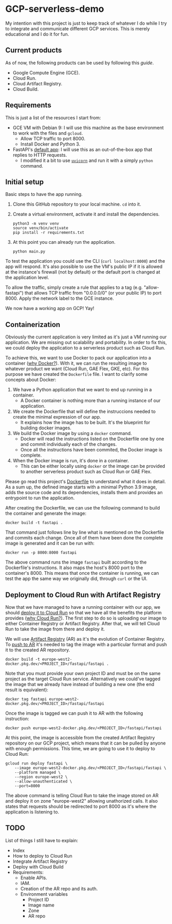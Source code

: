 # GCP-serverless-demo

My intention with this project is just to keep track of whatever I do while I try to integrate and communicate different GCP services.
This is merely educational and I do it for fun.

## Current products

As of now, the following products can be used by following this _guide_.

* Google Compute Engine (GCE).
* Cloud Run.
* Cloud Artifact Registry.
* Cloud Build.

## Requirements

This is just a list of the resources I start from:

* GCE VM with Debian 9: I will use this machine as the base environment to work with the files and `gcloud`.
  * Allow TCP traffic to port 8000.
  * Install Docker and Python 3.
* FastAPI's [default app][1]: I will use this as an out-of-the-box app that replies to HTTP requests.
  * I modified it a bit to use [`uvicorn`][2] and run it with a simply `python` command.


## Initial setup

Basic steps to have the app running.

1. Clone this GitHub repository to your local machine. `cd` into it.
2. Create a virtual environment, activate it and install the dependencies.

       python3 -m venv venv
       source venv/bin/activate
       pip install -r requirements.txt
       
3. At this point you can already run the application.

       python main.py
       
To test the application you could use the CLI (`curl localhost:8000`) and the app will respond. It's also possible to use the VM's public IP if it is allowed at the instance's firewall (not by default) or the default port is changed at the application level.

To allow the traffic, simply create a rule that applies to a tag (e.g. "allow-fastapi") that allows TCP traffic from "0.0.0.0/0" (or your public IP) to port 8000. Apply the network label to the GCE instance.

We now have a working app on GCP! Yay!

## Containerization

Obviously the current application is very limited as it's just a VM running our application. We are missing out scalability and portability. In order to fix this, we could deploy the application to a serverless product such as Cloud Run.

To achieve this, we want to use Docker to pack our application into a container ([why Docker?][4]). With it, we can run the resulting image to whatever product we want (Cloud Run, GAE Flex, GKE, etc). For this purpose we have created the `Dockerfile` file. I want to clarify some concepts about Docker:

1. We have a Python application that we want to end up running in a container.
   * A Docker container is nothing more than a running instance of our application.
2. We create the Dockerfile that will define the instruccions needed to create the minimal expression of our app.
   * It explains how the image has to be built. It's the blueprint for building docker images.
3. We build the Docker image by using a `docker` command.
   * Docker will read the instructions listed on the Dockerfile one by one and commit individually each of the changes.
   * Once all the instructions have been commited, the Docker image is complete.
4. When the Docker image is run, it's done in a container.
   * This can be either locally using `docker` or the image can be provided to another serverless product such as Cloud Run or GAE Flex.

Please go read this project's [Dockerfile][3] to understand what it does in detail. As a sum up, the defined image starts with a minimal Python 3.9 image, adds the source code and its dependencies, installs them and provides an entrypoint to run the application.

After creating the Dockerfile, we can use the following command to build the container and generate the image:

    docker build -t fastapi .

That command just follows line by line what is mentioned on the Dockerfile and commits each change. Once all of them have been done the complete image is generated and it can be run with:

    docker run -p 8000:8000 fastapi
    
The above command runs the image `fastapi` built according to the Dockerfile's instructions. It also maps the host's 8000 port to the container's 8000. This means that once the container is running, we can test the app the same way we originally did, through `curl` or the UI.



## Deployment to Cloud Run with Artifact Registry

Now that we have managed to have a running container with our app, we should [deploy it to Cloud Run][5] so that we have all the benefits the platform provides ([why Cloud Run?][6]). The first step to do so is uploading our image to either Container Registry or Artifact Registry. After that, we will tell Cloud Run to take the image from there and deploy it.

We will use [Artifact Registry][7] (AR) as it's the evolution of Container Registry. To [push to AR][8] it's needed to tag the image with a particular format and push it to the created AR repository.

    docker build -t europe-west2-docker.pkg.dev/<PROJECT_ID>/fastapi/fastapi .

Note that you must provide your own project ID and must be on the same project as the target Cloud Run service. Alternatively we could've tagged the image that we already have instead of building a new one (the end result is equivalent):

    docker tag fastapi europe-west2-docker.pkg.dev/<PROJECT_ID>/fastapi/fastapi
    
Once the image is tagged we can push it to AR with the following instruction:

    docker push europe-west2-docker.pkg.dev/<PROJECT_ID>/fastapi/fastapi

At this point, the image is accessible from the created Artifact Registry repository on our GCP project, which means that it can be pulled by anyone with enough permissions. This time, we are going to use it to deploy to Cloud Run:

    gcloud run deploy fastapi \
        --image europe-west2-docker.pkg.dev/<PROJECT_ID>/fastapi/fastapi \
        --platform managed \
        --region europe-west2 \
        --allow-unauthenticated \
        --port=8000

The above command is telling Cloud Run to take the image stored on AR and deploy it on zone "europe-west2" allowing unathorized calls. It also states that requests should be redirected to port 8000 as it's where the application is listening to.

## TODO
List of things I still have to explain:
* Index
* How to deploy to Cloud Run
* Integrate Artifact Registry
* Deploy with Cloud Build
* Requirements:
  * Enable APIs.
  * IAM.
  * Creation of the AR repo and its auth.
  * Environment variables
    * Project ID
    * Image name
    * Zone
    * AR repo



[1]: https://fastapi.tiangolo.com/#create-it
[2]: https://pypi.org/project/uvicorn/
[3]: Dockerfile
[4]: https://www.docker.com/why-docker
[5]: https://cloud.google.com/run/docs/deploying#permissions_required_to_deploy
[6]: https://cloud.google.com/run#all-features
[7]: https://cloud.google.com/artifact-registry
[8]: https://cloud.google.com/artifact-registry/docs/docker/pushing-and-pulling?hl=en#pushing
